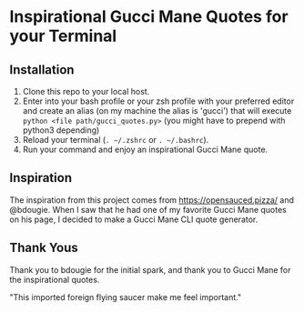 # Inspirational Gucci Mane Quotes for your Terminal

## Installation
1. Clone this repo to your local host.
2. Enter into your bash profile or your zsh profile with your preferred editor and create an alias (on my machine the alias is 'gucci') that will execute `python <file path/gucci_quotes.py>` (you might have to prepend with python3 depending)  
3. Reload your terminal (`. ~/.zshrc` or `. ~/.bashrc`).
4. Run your command and enjoy an inspirational Gucci Mane quote.

## Inspiration
The inspiration from this project comes from https://opensauced.pizza/ and @bdougie. When I saw that he had one of my favorite Gucci Mane quotes on his page, I decided to make a Gucci Mane CLI quote generator.

## Thank Yous
Thank you to bdougie for the initial spark, and thank you to Gucci Mane for the inspirational quotes.

"This imported foreign flying saucer make me feel important."
